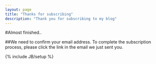 ```yaml
---
layout: page
title: "Thanks for subscribing"
description: "Thank you for subscribing to my blog"
---
```



#Almost finished..

##We need to confirm your email address. To complete the subscription process, please click the link in the email we just sent you.

{% include JB/setup %}
